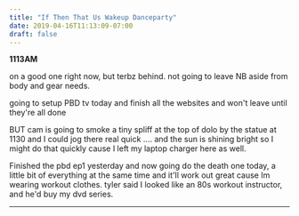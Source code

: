 ```yaml
---
title: "If Then That Us Wakeup Danceparty"
date: 2019-04-16T11:13:09-07:00
draft: false
---
```


**1113AM**

on a good one right now, but terbz behind. not going to leave NB aside from body and gear needs.

going to setup PBD tv today and finish all the websites
and won't leave until they're all done

BUT cam is going to smoke a tiny spliff at the top of dolo by the statue at 1130 and I could jog there real quick .... and the sun is shining bright so I might do that quickly cause I left my laptop charger here as well.

Finished the pbd ep1 yesterday and now going do the death one today, a little bit of everything at the same time and it'll work out great cause Im wearing workout clothes. tyler said I looked like an 80s workout instructor, and he'd buy my dvd series.

___
